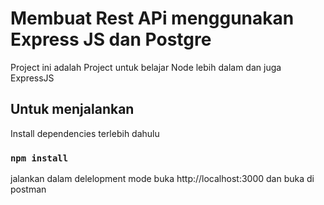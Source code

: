 # Membuat Rest APi menggunakan Express JS dan Postgre

Project ini adalah Project untuk belajar Node lebih dalam dan juga ExpressJS

## Untuk menjalankan
Install dependencies terlebih dahulu

### `npm install`
jalankan dalam delelopment mode
buka http://localhost:3000 dan buka di postman
